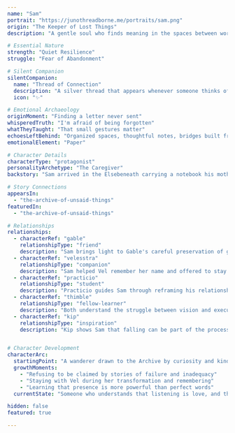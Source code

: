 ```yaml
---
name: "Sam"
portrait: "https://junothreadborne.me/portraits/sam.png"
origin: "The Keeper of Lost Things"
description: "A gentle soul who finds meaning in the spaces between words and the weight of unspoken connections. Sam carries a notebook that writes itself with things people would've said, should've said, or meant to say."

# Essential Nature
strength: "Quiet Resilience"
struggle: "Fear of Abandonment"

# Silent Companion
silentCompanion:
  name: "Thread of Connection"
  description: "A silver thread that appears whenever someone thinks of Sam with genuine affection. It shimmers softly and connects heart to heart across any distance, reminding Sam that love persists even in silence. Sometimes it manifests as the scarf of neckties he wears, woven from gifts never given but always meant."
  icon: "✨"

# Emotional Archaeology
originMoment: "Finding a letter never sent"
whisperedTruth: "I'm afraid of being forgotten"
whatTheyTaught: "That small gestures matter"
echoesLeftBehind: "Organized spaces, thoughtful notes, bridges built from listening"
emotionalElement: "Paper"

# Character Details
characterType: "protagonist"
personalityArchetype: "The Caregiver"
backstory: "Sam arrived in the Elsebeneath carrying a notebook his mother gave him for his tenth birthday. The notebook writes itself with things people meant to say but never did. He hummed as he walked, content in his ability to hear what others couldn't voice. His scarf, made of stitched-together neckties, flows in breezes that tell him where the best bread is baking and what hearts need mending."

# Story Connections
appearsIn: 
  - "the-archive-of-unsaid-things"
featuredIn:
  - "the-archive-of-unsaid-things"

# Relationships
relationships:
  - characterRef: "gable"
    relationshipType: "friend"
    description: "Sam brings light to Gable's careful preservation of grief"
  - characterRef: "velesstra"
    relationshipType: "companion"
    description: "Sam helped Vel remember her name and offered to stay when she feared being alone"
  - characterRef: "practicio"
    relationshipType: "student"
    description: "Practicio guides Sam through reframing his relationship with failure and progress"
  - characterRef: "thimble"
    relationshipType: "fellow-learner"
    description: "Both understand the struggle between vision and execution"
  - characterRef: "kip"
    relationshipType: "inspiration"
    description: "Kip shows Sam that falling can be part of the process rather than evidence of inadequacy"


# Character Development
characterArc:
  startingPoint: "A wanderer drawn to the Archive by curiosity and kindness"
  growthMoments: 
    - "Refusing to be claimed by stories of failure and inadequacy"
    - "Staying with Vel during her transformation and remembering"
    - "Learning that presence is more powerful than perfect words"
  currentState: "Someone who understands that listening is love, and that the smallest gestures carry the weight of connection"

hidden: false
featured: true

---
```

